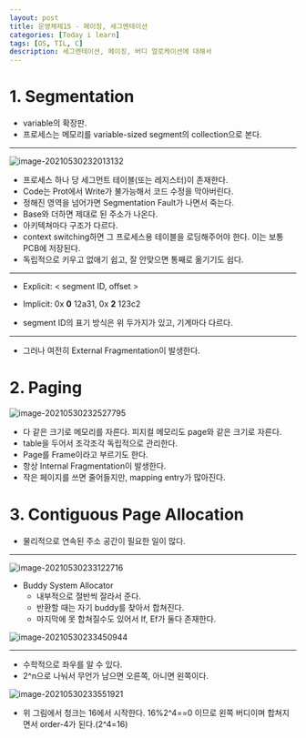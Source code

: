 ```yaml
---
layout: post
title: 운영체제15 - 페이징, 세그멘테이션
categories: [Today i learn]
tags: [OS, TIL, C]
description: 세그멘테이션, 페이징, 버디 얼로케이션에 대해서
---
```


# 1. Segmentation

- variable의 확장판.
- 프로세스는 메모리를 variable-sized segment의 collection으로 본다.

---

![image-20210530232013132](https://raw.githubusercontent.com/chunyunseo/ImageRepo/image/img/image-20210530232013132.png)

- 프로세스 하나 당 세그먼트 테이블(또는 레지스터)이 존재한다.
- Code는 Prot에서 Write가 불가능해서 코드 수정을 막아버린다.
- 정해진 영역을 넘어가면 Segmentation Fault가 나면서 죽는다.
- Base와 더하면 제대로 된 주소가 나온다.
- 아키텍쳐마다 구조가 다르다. 
- context switching하면 그 프로세스용 테이블을 로딩해주어야 한다. 이는 보통 PCB에 저장된다.
- 독립적으로 키우고 없애기 쉽고, 잘 안맞으면 통째로 옮기기도 쉽다.

---

- Explicit: \< segment ID, offset \>

- Implicit: 0x **0** 12a31, 0x **2** 123c2

- segment ID의 표기 방식은 위 두가지가 있고, 기계마다 다르다.

---

- 그러나 여전히 External Fragmentation이 발생한다.



# 2. Paging

![image-20210530232527795](https://raw.githubusercontent.com/chunyunseo/ImageRepo/image/img/image-20210530232527795.png)

- 다 같은 크기로 메모리를 자른다. 피지컬 메모리도 page와 같은 크기로 자른다.
- table을 두어서 조각조각 독립적으로 관리한다.
- Page를 Frame이라고 부르기도 한다.
- 항상 Internal Fragmentation이 발생한다.
- 작은 페이지를 쓰면 줄어들지만, mapping entry가 많아진다.



# 3. Contiguous Page Allocation

- 물리적으로 연속된 주소 공간이 필요한 일이 많다.

---

![image-20210530233122716](https://raw.githubusercontent.com/chunyunseo/ImageRepo/image/img/image-20210530233122716.png)

- Buddy System Allocator
  - 내부적으로 절반씩 잘라서 준다.
  - 반환할 때는 자기 buddy를 찾아서 합쳐진다.
  -  마지막에 못 합쳐질수도 있어서 If, Ef가 둘다 존재한다.

![image-20210530233450944](https://raw.githubusercontent.com/chunyunseo/ImageRepo/image/img/image-20210530233450944.png)

---

- 수학적으로 좌우를 알 수 있다.
- 2^n으로 나눠서 무언가 남으면 오른쪽, 아니면 왼쪽이다.

![image-20210530233551921](https://raw.githubusercontent.com/chunyunseo/ImageRepo/image/img/image-20210530233551921.png)

- 위 그림에서 청크는 16에서 시작한다. 16%2^4==0 이므로 왼쪽 버디이며 합쳐지면서 order-4가 된다.(2^4=16)

